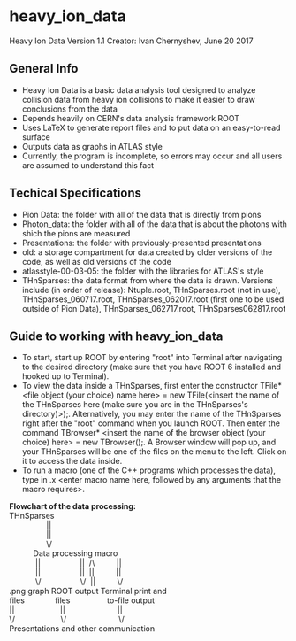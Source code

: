 # heavy_ion_data
Heavy Ion Data Version 1.1
Creator: Ivan Chernyshev, June 20 2017

## General Info
- Heavy Ion Data is a basic data analysis tool designed to analyze collision data from heavy ion collisions to make it easier to draw conclusions from the data 
- Depends heavily on CERN's data analysis framework ROOT
- Uses LaTeX to generate report files and to put data on an easy-to-read surface
- Outputs data as graphs in ATLAS style
- Currently, the program is incomplete, so errors may occur and all users are assumed to understand this fact 

## Techical Specifications
- Pion Data: the folder with all of the data that is directly from pions
- Photon_data: the folder with all of the data that is about the photons with shich the pions are measured
- Presentations: the folder with previously-presented presentations
- old: a storage compartment for data created by older versions of the code, as well as old versions of the code
- atlasstyle-00-03-05: the folder with the libraries for ATLAS's style
- THnSparses: the data format from where the data is drawn. Versions include (in order of release): Ntuple.root, THnSparses.root (not in use), THnSparses_060717.root, THnSparses_062017.root (first one to be used outside of Pion Data), THnSparses_062717.root, THnSparses062817.root

## Guide to working with heavy_ion_data
- To start, start up ROOT by entering "root" into Terminal after navigating to the desired directory (make sure that you have ROOT 6 installed and hooked up to Terminal). 
- To view the data inside a THnSparses, first enter the constructor TFile* <file object (your choice) name here> = new TFile(<insert the name of the THnSparses here (make sure you are in the THnSparses's directory)>);. Alternatively, you may enter the name of the THnSparses right after the "root" command when you launch ROOT. Then enter the command TBrowser* <insert the name of the browser object (your choice) here> = new TBrowser();. A  Browser window will pop up, and your THnSparses will be one of the files on the menu to the left. Click on it to access the data inside.
- To run a macro (one of the C++ programs which processes the data), type in .x <enter macro name here, followed by any arguments that the macro requires>.

**Flowchart of the data processing:**<br />
THnSparses<br />
      &nbsp;&nbsp;&nbsp;&nbsp;&nbsp;&nbsp;&nbsp;&nbsp;&nbsp;&nbsp;&nbsp;&nbsp;&nbsp;&nbsp;&nbsp;&nbsp;&nbsp;||<br />
     &nbsp;&nbsp;&nbsp;&nbsp;&nbsp;&nbsp;&nbsp;&nbsp;&nbsp;&nbsp;&nbsp;&nbsp;&nbsp;&nbsp;&nbsp;&nbsp;&nbsp;||<br />
      &nbsp;&nbsp;&nbsp;&nbsp;&nbsp;&nbsp;&nbsp;&nbsp;&nbsp;&nbsp;&nbsp;&nbsp;&nbsp;&nbsp;&nbsp;&nbsp; \\/<br />
     &nbsp;&nbsp;&nbsp;&nbsp;&nbsp;&nbsp;&nbsp;&nbsp;&nbsp;&nbsp;&nbsp;Data processing macro<br />
      &nbsp;&nbsp;&nbsp;&nbsp;&nbsp;&nbsp;&nbsp;&nbsp;&nbsp;&nbsp;&nbsp;&nbsp;||&nbsp;&nbsp;&nbsp;&nbsp;&nbsp;&nbsp;&nbsp;&nbsp;&nbsp;&nbsp;&nbsp;&nbsp;&nbsp;&nbsp;&nbsp;&nbsp;&nbsp;&nbsp;||&nbsp;&nbsp;/\ &nbsp;&nbsp;&nbsp;&nbsp;&nbsp;&nbsp;&nbsp;&nbsp;&nbsp;||<br />
      &nbsp;&nbsp;&nbsp;&nbsp;&nbsp;&nbsp;&nbsp;&nbsp;&nbsp;&nbsp;&nbsp; ||&nbsp;&nbsp;&nbsp;&nbsp;&nbsp;&nbsp;&nbsp;&nbsp;&nbsp;&nbsp;&nbsp;&nbsp;&nbsp;&nbsp;&nbsp;&nbsp;&nbsp;&nbsp;||&nbsp;&nbsp;|| &nbsp;&nbsp;&nbsp;&nbsp;&nbsp;&nbsp;&nbsp;&nbsp;&nbsp;||<br />
      &nbsp;&nbsp;&nbsp;&nbsp;&nbsp;&nbsp;&nbsp;&nbsp;&nbsp;&nbsp;&nbsp; \\/&nbsp;&nbsp;&nbsp;&nbsp;&nbsp;&nbsp;&nbsp;&nbsp;&nbsp;&nbsp;&nbsp;&nbsp;&nbsp;&nbsp;&nbsp;&nbsp;&nbsp;&nbsp;\\/&nbsp;&nbsp;|| &nbsp;&nbsp;&nbsp;&nbsp;&nbsp;&nbsp;&nbsp;&nbsp;&nbsp;\\/<br />
.png graph ROOT output Terminal print and<br />
files &nbsp;&nbsp;&nbsp;&nbsp;&nbsp;&nbsp;&nbsp;&nbsp;&nbsp;&nbsp;&nbsp;&nbsp; files &nbsp;&nbsp;&nbsp;&nbsp;&nbsp;&nbsp;&nbsp;&nbsp;&nbsp;&nbsp;&nbsp;&nbsp;&nbsp;&nbsp;&nbsp; to-file output<br />
    ||&nbsp;&nbsp;&nbsp;&nbsp;&nbsp;&nbsp;&nbsp;&nbsp;&nbsp;&nbsp;&nbsp;&nbsp;&nbsp;&nbsp;&nbsp;&nbsp;&nbsp;&nbsp;&nbsp;&nbsp;&nbsp;|| &nbsp;&nbsp;&nbsp;&nbsp;&nbsp;&nbsp;&nbsp;&nbsp;&nbsp;&nbsp;&nbsp;&nbsp;&nbsp;&nbsp;&nbsp;&nbsp;&nbsp;&nbsp;&nbsp;&nbsp;&nbsp;&nbsp;        ||<br />
    \\/ &nbsp;&nbsp;&nbsp;&nbsp;&nbsp;&nbsp;&nbsp;&nbsp;&nbsp;&nbsp;&nbsp;&nbsp;&nbsp;&nbsp;&nbsp;&nbsp;&nbsp;&nbsp;&nbsp; \\/ &nbsp;&nbsp;&nbsp;&nbsp;&nbsp;&nbsp;&nbsp;&nbsp;&nbsp;&nbsp;&nbsp;&nbsp;&nbsp;&nbsp;&nbsp;&nbsp;&nbsp;&nbsp;&nbsp;&nbsp;&nbsp;&nbsp; \\/<br />
Presentations and other communication<br />
